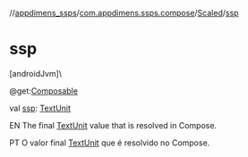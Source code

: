 //[appdimens_ssps](../../../index.md)/[com.appdimens.ssps.compose](../index.md)/[Scaled](index.md)/[ssp](ssp.md)

# ssp

[androidJvm]\

@get:[Composable](https://developer.android.com/reference/kotlin/androidx/compose/runtime/Composable.html)

val [ssp](ssp.md): [TextUnit](https://developer.android.com/reference/kotlin/androidx/compose/ui/unit/TextUnit.html)

EN The final [TextUnit](https://developer.android.com/reference/kotlin/androidx/compose/ui/unit/TextUnit.html) value that is resolved in Compose.

PT O valor final [TextUnit](https://developer.android.com/reference/kotlin/androidx/compose/ui/unit/TextUnit.html) que é resolvido no Compose.
